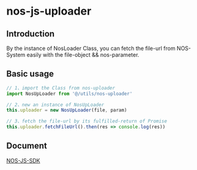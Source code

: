 # nos-js-uploader
## Introduction
By the instance of NosLoader Class, you can fetch the file-url from NOS-System easily with the file-object && nos-parameter.

## Basic usage
```js
// 1、import the Class from nos-uploader
import NosUpLoader from '@/utils/nos-uploader'
```

```js
// 2、new an instance of NosUpLoader
this.uploader = new NosUpLoader(file, param)

// 3、fetch the file-url by its fulfilled-return of Promise
this.uploader.fetchFileUrl().then(res => console.log(res))
```

## Document
[NOS-JS-SDK](https://www.163yun.com/help/documents/60892166344593408)